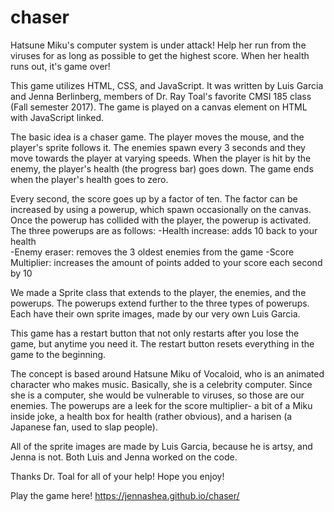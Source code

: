 # chaser
Hatsune Miku's computer system is under attack! Help her run from the viruses for as long as possible to get the highest score. When her health runs out, it's game over!

This game utilizes HTML, CSS, and JavaScript. It was written by Luis Garcia and Jenna Berlinberg, members of Dr. Ray Toal's favorite CMSI 185 class (Fall semester 2017).   The game is played on a canvas element on HTML with JavaScript linked.

The basic idea is a chaser game. The player moves the mouse, and the player's sprite follows it. The enemies spawn every 3 seconds and they move towards the player at varying speeds. When the player is hit by the enemy, the player's health (the progress bar) goes down. The game ends when the player's health goes to zero.

Every second, the score goes up by a factor of ten. The factor can be increased by using a powerup, which spawn occasionally on the canvas. Once the powerup has collided with the player, the powerup is activated. The three powerups are as follows:
-Health increase: adds 10 back to your health  
-Enemy eraser: removes the 3 oldest enemies from the game
-Score Multiplier: increases the amount of points added to your score each second by 10

We made a Sprite class that extends to the player, the enemies, and the powerups. The powerups extend further to the three types of powerups. Each have their own sprite images, made by our very own Luis Garcia.

This game has a restart button that not only restarts after you lose the game, but anytime you need it. The restart button resets everything in the game to the beginning.

The concept is based around Hatsune Miku of Vocaloid, who is an animated character who makes music. Basically, she is a celebrity computer. Since she is a computer, she would be vulnerable to viruses, so those are our enemies. The powerups are a leek for the score multiplier- a bit of a Miku inside joke, a health box for health (rather obvious), and a harisen (a Japanese fan, used to slap people).

All of the sprite images are made by Luis Garcia, because he is artsy, and Jenna is not. Both Luis and Jenna worked on the code.

Thanks Dr. Toal for all of your help! Hope you enjoy!

Play the game here! https://jennashea.github.io/chaser/
